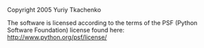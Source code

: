 Copyright 2005 Yuriy Tkachenko

The software is licensed according to the terms of the PSF (Python Software Foundation) license found here: http://www.python.org/psf/license/